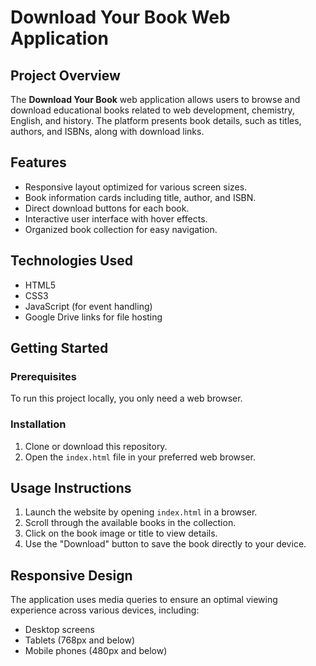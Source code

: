 # Download Your Book Web Application

## Project Overview
The **Download Your Book** web application allows users to browse and download educational books related to web development, chemistry, English, and history. The platform presents book details, such as titles, authors, and ISBNs, along with download links.

## Features
- Responsive layout optimized for various screen sizes.
- Book information cards including title, author, and ISBN.
- Direct download buttons for each book.
- Interactive user interface with hover effects.
- Organized book collection for easy navigation.

## Technologies Used
- HTML5
- CSS3
- JavaScript (for event handling)
- Google Drive links for file hosting

## Getting Started
### Prerequisites
To run this project locally, you only need a web browser.

### Installation
1. Clone or download this repository.
2. Open the `index.html` file in your preferred web browser.

## Usage Instructions
1. Launch the website by opening `index.html` in a browser.
2. Scroll through the available books in the collection.
3. Click on the book image or title to view details.
4. Use the "Download" button to save the book directly to your device.

## Responsive Design
The application uses media queries to ensure an optimal viewing experience across various devices, including:
- Desktop screens
- Tablets (768px and below)
- Mobile phones (480px and below)
